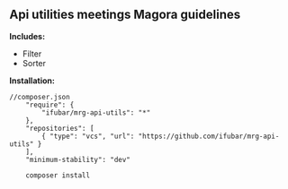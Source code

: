 ## Api utilities meetings Magora guidelines

__Includes:__
- Filter
- Sorter

__Installation:__

```shell
//composer.json
    "require": {
    	"ifubar/mrg-api-utils": "*"
    },
    "repositories": [
        { "type": "vcs", "url": "https://github.com/ifubar/mrg-api-utils" }
    ],
    "minimum-stability": "dev"
```

```shell
    composer install
```


